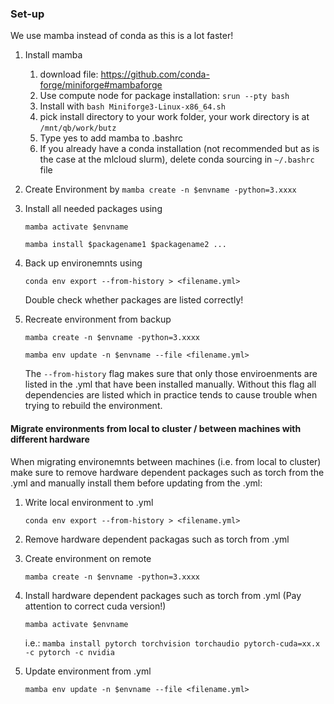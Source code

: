 ### Set-up
We use mamba instead of conda as this is a lot faster!

1. Install mamba
	1. download file: https://github.com/conda-forge/miniforge#mambaforge
	2. Use compute node for package installation: `srun --pty bash`
	3. Install with `bash Miniforge3-Linux-x86_64.sh`
	4. pick install directory to your work folder, your work directory is at `/mnt/qb/work/butz`
	5. Type yes to add mamba to .bashrc
	6. If you already have a conda installation (not recommended but as is the case at the mlcloud slurm), delete conda sourcing in `~/.bashrc` file

2. Create Environment by
	`mamba create -n $envname -python=3.xxxx`
3. Install all needed packages using

	`mamba activate $envname`

	`mamba install $packagename1 $packagename2 ...`

4. Back up environemnts using

	`conda env export --from-history > <filename.yml>`
 
	Double check whether packages are listed correctly!
  
5. Recreate environment from backup

	`mamba create -n $envname -python=3.xxxx`

	`mamba env update -n $envname --file <filename.yml>` 

	The `--from-history` flag makes sure that only those enviroenments are listed in the .yml that have been installed manually. Without this flag all dependencies are listed which in practice tends to cause trouble when trying to rebuild the environment.

#### Migrate environments from local to cluster / between machines with different hardware
	
When migrating environemnts between machines (i.e. from local to cluster) make sure to remove hardware dependent packages such as torch from the .yml and manually install them before updating from the .yml:

1.	Write local environment to .yml

	`conda env export --from-history > <filename.yml>`

2.	Remove hardware dependent packagas such as torch from .yml
3.	Create environment on remote

	`mamba create -n $envname -python=3.xxxx`


4. Install hardware dependent packages such as torch from .yml (Pay attention to correct cuda version!)

	`mamba activate $envname`

	i.e.: `mamba install pytorch torchvision torchaudio pytorch-cuda=xx.x -c pytorch -c nvidia`

5.	Update environment from .yml

	`mamba env update -n $envname --file <filename.yml>`
